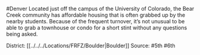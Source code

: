 #Denver 
Located just off the campus of the University of Colorado, the Bear Creek community has affordable housing that is often grabbed up by the nearby students. Because of the frequent turnover, it’s not unusual to be able to grab a townhouse or condo for a short stint without any questions being asked.


District: [[../../../Locations/FRFZ/Boulder|Boulder]]
Source: #5th #6th 